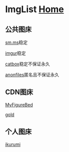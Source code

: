 # ImgList  [Home](../index.md)

## 公共图床

[sm.ms](https://sm.ms/)稳定

[imgur](https://imgur.com/)稳定

[catbox](https://catbox.moe/user/)稳定不保证永久

[anonfiles](https://anonfiles.com/)匿名且不保证永久

## CDN图床

[MyFigureBed](https://cdn.jsdelivr.net/gh/AmbroseRen/Picture@master/)

[gold](https://cdn.jsdelivr.net/gh/AmbroseRen/Picture@master/img/default/gold.jpg)

## 个人图床

[ikurumi](https://ikurumi.com/wallpaper.php)
